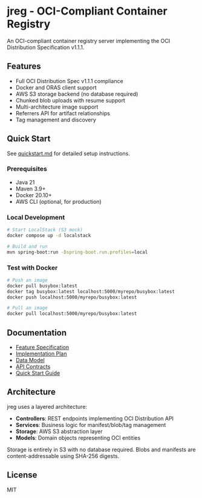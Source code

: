 # jreg - OCI-Compliant Container Registry

An OCI-compliant container registry server implementing the OCI Distribution Specification v1.1.1.

## Features

- Full OCI Distribution Spec v1.1.1 compliance
- Docker and ORAS client support
- AWS S3 storage backend (no database required)
- Chunked blob uploads with resume support
- Multi-architecture image support
- Referrers API for artifact relationships
- Tag management and discovery

## Quick Start

See [quickstart.md](specs/001-oci-registry-server/quickstart.md) for detailed setup instructions.

### Prerequisites

- Java 21
- Maven 3.9+
- Docker 20.10+
- AWS CLI (optional, for production)

### Local Development

```bash
# Start LocalStack (S3 mock)
docker compose up -d localstack

# Build and run
mvn spring-boot:run -Dspring-boot.run.profiles=local
```

### Test with Docker

```bash
# Push an image
docker pull busybox:latest
docker tag busybox:latest localhost:5000/myrepo/busybox:latest
docker push localhost:5000/myrepo/busybox:latest

# Pull an image
docker pull localhost:5000/myrepo/busybox:latest
```

## Documentation

- [Feature Specification](specs/001-oci-registry-server/spec.md)
- [Implementation Plan](specs/001-oci-registry-server/plan.md)
- [Data Model](specs/001-oci-registry-server/data-model.md)
- [API Contracts](specs/001-oci-registry-server/contracts/openapi.yaml)
- [Quick Start Guide](specs/001-oci-registry-server/quickstart.md)

## Architecture

jreg uses a layered architecture:

- **Controllers**: REST endpoints implementing OCI Distribution API
- **Services**: Business logic for manifest/blob/tag management
- **Storage**: AWS S3 abstraction layer
- **Models**: Domain objects representing OCI entities

Storage is entirely in S3 with no database required. Blobs and manifests are content-addressable using SHA-256 digests.

## License

MIT
